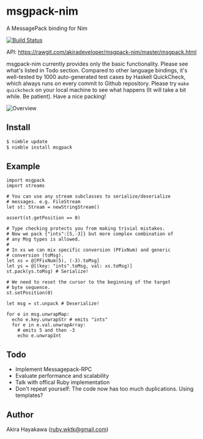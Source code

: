 # msgpack-nim

A MessagePack binding for Nim

[![Build Status](https://travis-ci.org/akiradeveloper/msgpack-nim.svg?branch=master)](https://travis-ci.org/akiradeveloper/msgpack-nim)

API: https://rawgit.com/akiradeveloper/msgpack-nim/master/msgpack.html

msgpack-nim currently provides only the basic functionality.
Please see what's listed in Todo section. Compared to other language bindings, it's well-tested by
1000 auto-generated test cases by Haskell QuickCheck, which always runs
on every commit to Github repository. Please try `make quickcheck` on your local machine
to see what happens (It will take a bit while. Be patient). Have a nice packing!

![Overview](https://rawgit.com/akiradeveloper/msgpack-nim/master/overview.svg)

## Install

```sh
$ nimble update
$ nimble install msgpack
```

## Example

```nimrod
import msgpack
import streams

# You can use any stream subclasses to serialize/deserialize
# messages. e.g. FileStream
let st: Stream = newStringStream()

assert(st.getPosition == 0)

# Type checking protects you from making trivial mistakes.
# Now we pack {"ints":[5,-3]} but more complex combination of
# any Msg types is allowed.
#
# In xs we can mix specific conversion (PFixNum) and generic
# conversion (toMsg).
let xs = @[PFixNum(5), (-3).toMsg]
let ys = @[(key: "ints".toMsg, val: xs.toMsg)]
st.pack(ys.toMsg) # Serialize!

# We need to reset the cursor to the beginning of the target
# byte sequence.
st.setPosition(0)

let msg = st.unpack # Deserialize!

for e in msg.unwrapMap:
  echo e.key.unwrapStr # emits "ints"
  for e in e.val.unwrapArray:
    # emits 5 and then -3
    echo e.unwrapInt
```

## Todo

* Implement Messagepack-RPC  
* Evaluate performance and scalability  
* Talk with offical Ruby implementation  
* Don't repeat yourself: The code now has too much duplications. Using templates?  

## Author

Akira Hayakawa (ruby.wktk@gmail.com)
